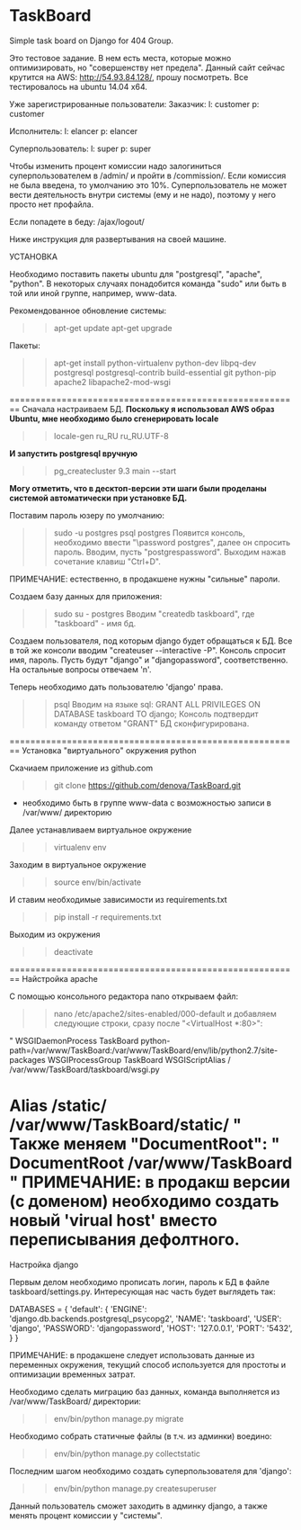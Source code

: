 # TaskBoard
Simple task board on Django for 404 Group.

Это тестовое задание. В нем есть места, которые можно оптимизировать, но "совершенству нет предела". Данный сайт сейчас крутится на AWS: http://54.93.84.128/, прошу посмотреть. Все тестировалось на ubuntu 14.04 x64.

Уже зарегистрированные пользователи:
Заказчик:
l: customer
p: customer

Исполнитель:
l: elancer
p: elancer

Суперпользователь:
l: super
p: super

Чтобы изменить процент комиссии надо залогиниться суперпользователем в /admin/ и пройти в /commission/. Если комиссия не была введена, то умолчанию это 10%. Суперпользователь не может вести деятельность внутри системы (ему и не надо), поэтому у него просто нет профайла.

Если попадете в беду: /ajax/logout/

Ниже инструкция для развертывания на своей машине.

УСТАНОВКА

Необходимо поставить пакеты ubuntu для "postgresql", "apache", "python". В некоторых случаях понадобится команда "sudo" или быть в той или иной группе, например, www-data.

Рекомендованное обновление системы:
>> apt-get update
>> apt-get upgrade

Пакеты:
>> apt-get install python-virtualenv python-dev libpq-dev postgresql postgresql-contrib build-essential git python-pip apache2 libapache2-mod-wsgi

========================================================
Сначала настраиваем БД.
**Поскольку я использовал AWS образ Ubuntu, мне необходимо было сгенерировать locale**
>> locale-gen ru_RU ru_RU.UTF-8

**И запустить postgresql вручную**
>> pg_createcluster 9.3 main --start

**Могу отметить, что в десктоп-версии эти шаги были проделаны системой автоматически при установке БД.**

Поставим пароль юзеру по умолчанию:
>> sudo -u postgres psql postgres
Появится консоль, необходимо ввести "\password postgres", далее он спросить пароль. Вводим, пусть "postgrespassword". Выходим нажав сочетание клавиш "Ctrl+D".

ПРИМЕЧАНИЕ: естественно, в продакшене нужны "сильные" пароли.

Создаем базу данных для приложения:
>> sudo su - postgres
Вводим "createdb taskboard", где "taskboard" - имя бд.

Создаем пользователя, под которым django будет обращаться к БД. Все в той же консоли вводим "createuser --interactive -P". Консоль спросит имя, пароль. Пусть будут "django" и "djangopassword", соответственно. На остальные вопросы отвечаем 'n'.

Теперь необходимо дать пользователю 'django' права.
>> psql
Вводим на языке sql:
GRANT ALL PRIVILEGES ON DATABASE taskboard TO django;
Консоль подтвердит команду ответом "GRANT"
БД сконфигурирована.

========================================================
Установка "виртуального" окружения python

Скачиаем приложение из github.com
>> git clone https://github.com/denova/TaskBoard.git
* необходимо быть в группе www-data с возможностью записи в /var/www/ директорию

Далее устанавливаем виртуальное окружение
>> virtualenv env

Заходим в виртуальное окружение
>> source env/bin/activate

И ставим необходимые зависимости из requirements.txt
>> pip install -r requirements.txt

Выходим из окружения
>> deactivate

========================================================
Найстройка apache

С помощью консольного редактора nano открываем файл:
>> nano /etc/apache2/sites-enabled/000-default
и добавляем следующие строки, сразу после "<VirtualHost *:80>":

"
WSGIDaemonProcess TaskBoard python-path=/var/www/TaskBoard:/var/www/TaskBoard/env/lib/python2.7/site-packages
WSGIProcessGroup TaskBoard
WSGIScriptAlias / /var/www/TaskBoard/taskboard/wsgi.py

Alias /static/ /var/www/TaskBoard/static/
"
Также меняем "DocumentRoot":
"
DocumentRoot /var/www/TaskBoard
"
ПРИМЕЧАНИЕ: в продакш версии (с доменом) необходимо создать новый 'virual host' вместо переписывания дефолтного.
========================================================
Настройка django

Первым делом необходимо прописать логин, пароль к БД в файле taskboard/settings.py. Интересующая нас часть будет выглядеть так:

DATABASES = {
    'default': {
        'ENGINE': 'django.db.backends.postgresql_psycopg2',
        'NAME': 'taskboard',
        'USER': 'django',
        'PASSWORD': 'djangopassword',
        'HOST': '127.0.0.1',
        'PORT': '5432',
    }
}

ПРИМЕЧАНИЕ: в продакшене следует использовать данные из переменных окружения, текущий способ используется для простоты и оптимизации временных затрат.

Необходимо сделать миграцию баз данных, команда выполняется из /var/www/TaskBoard/ директории:
>> env/bin/python manage.py migrate

Необходимо собрать статичные файлы (в т.ч. из админки) воедино:
>> env/bin/python manage.py collectstatic

Последним шагом необходимо создать суперпользователя для 'django':
>> env/bin/python manage.py createsuperuser

Данный пользователь сможет заходить в админку django, а также менять процент комиссии у "системы".
